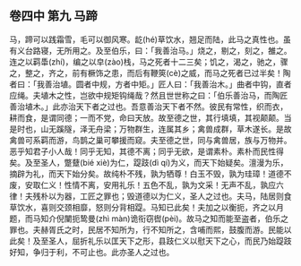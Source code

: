 ## 卷四中 第九 马蹄

马，蹄可以践霜雪，毛可以御风寒。龁(hé)草饮水，翘足而陆，此马之真性也。虽有义台路寝，无所用之。及至伯乐，曰：「我善治马。」烧之，剔之，刻之，雒之。连之以羁馽(zhí)，编之以皁(zào)栈，马之死者十二三矣；饥之，渴之，驰之，骤之，整之，齐之，前有橛饰之患，而后有鞭筴(cè)之威，而马之死者已过半矣！陶者曰：「我善治埴。圆者中规，方者中矩。」匠人曰：「我善治木。」曲者中钩，直者应绳。夫埴木之性，岂欲中规矩钩绳哉？然且世世称之曰：「伯乐善治马，而陶匠善治埴木。」此亦治天下者之过也。吾意善治天下者不然。彼民有常性，织而衣，耕而食，是谓同德；一而不党，命曰天放。故至德之世，其行填填，其视颠颠。当是时也，山无蹊隧，泽无舟梁；万物群生，连属其乡；禽兽成群，草木遂长。是故禽兽可系羁而游，鸟鹊之巢可攀援而窥。夫至德之世，同与禽兽居，族与万物并。恶乎知君子小人哉！同乎无知，其德不离；同乎无欲，是谓素朴。素朴而民性得矣。及至圣人，蹩躠(bié xiè)为仁，踶跂(dì qí)为义，而天下始疑矣。澶漫为乐，摘辟为礼，而天下始分矣。故纯朴不残，孰为牺尊！白玉不毁，孰为珪璋！道德不废，安取仁义！性情不离，安用礼乐！五色不乱，孰为文采！无声不乱，孰应六律！夫残朴以为器，工匠之罪也；毁道德以为仁义，圣人之过也。夫马，陆居则食草饮水，喜则交颈相靡，怒则分背相踶。马知已此矣！夫加之以衡扼，齐之以月题，而马知介倪闉扼鸷曼(zhì màn)诡衔窃辔(pèi)。故马之知而能至盗者，伯乐之罪也。夫赫胥氏之时，民居不知所为，行不知所之，含哺而熙，鼓腹而游。民能以此矣！及至圣人，屈折礼乐以匡天下之形，县跂仁义以慰天下之心，而民乃始踶跂好知，争归于利，不可止也。此亦圣人之过也。